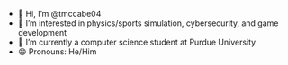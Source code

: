 - 👋 Hi, I’m @tmccabe04
- 👀 I’m interested in physics/sports simulation, cybersecurity, and game development
- 🌱 I’m currently a computer science student at Purdue University
- 😄 Pronouns: He/Him
<!--- - ⚡ Fun fact: --->

<!---
tmccabe04/tmccabe04 is a ✨ special ✨ repository because its `README.md` (this file) appears on your GitHub profile.
You can click the Preview link to take a look at your changes.
--->
